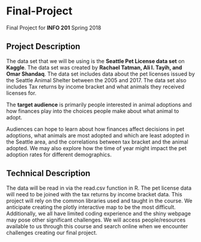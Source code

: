 # Final-Project
Final Project for **INFO 201** Spring 2018

## Project Description
  The data set that we will be using is the **Seattle Pet License data set** on __Kaggle__.  The data set was created by __Rachael Tatman, Ali l. Tayih, and Omar Shandaq__.  The data set includes data about the pet licenses issued by the Seattle Animal Shelter between the 2005 and 2017.  The data set also includes Tax returns by income bracket and what animals they received licenses for.

  The **target audience** is primarily people interested in animal adoptions and how finances play into the choices people make about what animal to adopt.

  Audiences can hope to learn about how finances affect decisions in pet adoptions, what animals are most adopted and which are least adopted in the Seattle area, and the correlations between tax bracket and the animal adopted. We may also explore how the time of year might impact the pet adoption rates for different demographics.

## Technical Description
  The data will be read in via the read.csv function in R.  The pet license data will need to be joined with the tax returns by income bracket data.  This project will rely on the common libraries used and taught in the course.  We anticipate creating the plotly interactive map to be the most difficult. Additionally, we all have limited coding experience and the shiny webpage may pose other significant challenges. We will access people/resources available to us through this course and search online when we encounter challenges creating our final project.
